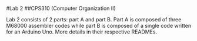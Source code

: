 #Lab 2
##CPS310 (Computer Organization II)

Lab 2 consists of 2 parts: part A and part B. Part A is composed of three M68000 assembler codes while part B is composed of a single code written for an Arduino Uno. More details in their respective READMEs.
